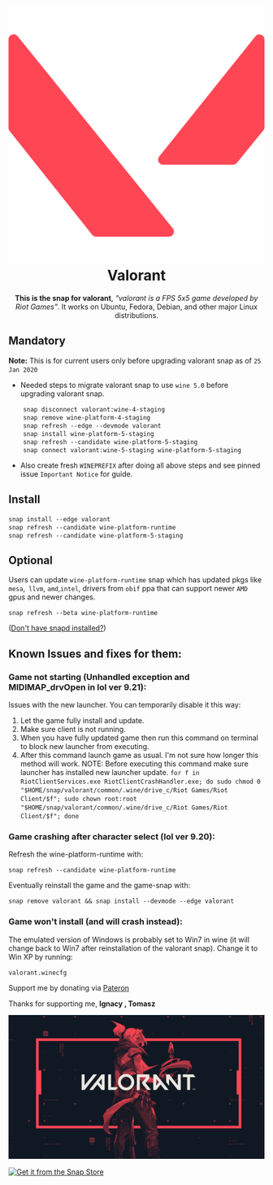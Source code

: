 <h1 align="center">
  <img src="snap/gui/valorant.png" alt="Project">
  <br />
  Valorant
</h1>

<p align="center"><b>This is the snap for valorant</b>, <i>"valorant is a FPS 5x5 game developed by Riot Games"</i>. It works on Ubuntu, Fedora, Debian, and other major Linux
distributions.</p>

## Mandatory

**Note:** This is for current users only before upgrading valorant snap as of `25 Jan 2020`

* Needed steps to migrate valorant snap to use `wine 5.0` before upgrading valorant snap.

```
    snap disconnect valorant:wine-4-staging
    snap remove wine-platform-4-staging
    snap refresh --edge --devmode valorant
    snap install wine-platform-5-staging
    snap refresh --candidate wine-platform-5-staging
    snap connect valorant:wine-5-staging wine-platform-5-staging
```

* Also create fresh `WINEPREFIX` after doing all above steps and see pinned issue `Important Notice` for guide.

## Install

    snap install --edge valorant
    snap refresh --candidate wine-platform-runtime
    snap refresh --candidate wine-platform-5-staging

## Optional
Users can update `wine-platform-runtime` snap which has updated pkgs like `mesa`,` llvm`, `amd`,`intel`, drivers from `obif` ppa that can support newer `AMD` gpus and newer changes.

	snap refresh --beta wine-platform-runtime

([Don't have snapd installed?](https://snapcraft.io/docs/core/install))

 ## Known Issues and fixes for them:
 
 ### Game not starting (Unhandled exception and MIDIMAP_drvOpen in lol ver 9.21):
 Issues with the new launcher. You can temporarily disable it this way:
1. Let the game fully install and update.
2. Make sure client is not running.
3. When you have fully updated game then run this command on terminal to block new launcher from executing.
4. After this command launch game as usual. I'm not sure how longer this method will work.
NOTE: Before executing this command make sure launcher has installed new launcher update.
`for f in RiotClientServices.exe RiotClientCrashHandler.exe; do sudo chmod 0 "$HOME/snap/valorant/common/.wine/drive_c/Riot Games/Riot Client/$f"; sudo chown root:root "$HOME/snap/valorant/common/.wine/drive_c/Riot Games/Riot Client/$f"; done`

### Game crashing after character select (lol ver 9.20):
Refresh the wine-platform-runtime with:

    snap refresh --candidate wine-platform-runtime
    
Eventually reinstall the game and the game-snap with:

	snap remove valorant && snap install --devmode --edge valorant
    
### Game won't install (and will crash instead):
The emulated version of Windows is probably set to Win7 in wine (it will change back to Win7 after reinstallation of the valorant snap). Change it to Win XP by running:

    valorant.winecfg



Support me by donating via [Pateron](https://www.patreon.com/mmtrt)

Thanks for supporting me, **Ignacy , Tomasz** 

![valorant](valorant_jett.jpg "valorant")

[![Get it from the Snap Store](https://snapcraft.io/static/images/badges/en/snap-store-black.svg)](https://snapcraft.io/valorant)

